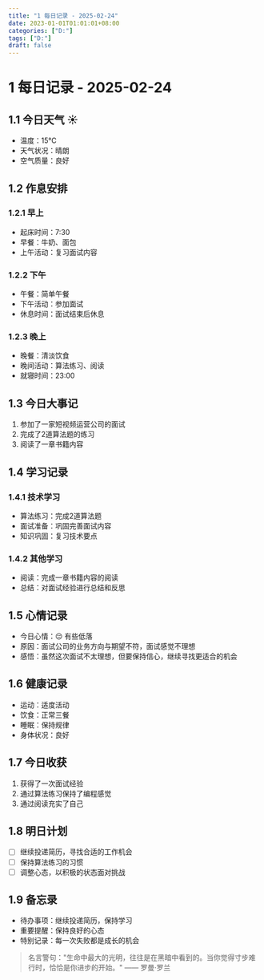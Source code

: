 ```yaml
---
title: "1 每日记录 - 2025-02-24"
date: 2023-01-01T01:01:01+08:00
categories: ["D:"]
tags: ["D:"]
draft: false
---
```

# 1 每日记录 - 2025-02-24

## 1.1 今日天气 ☀️

- 温度：15℃
- 天气状况：晴朗
- 空气质量：良好

## 1.2 作息安排

### 1.2.1 早上

- 起床时间：7:30
- 早餐：牛奶、面包
- 上午活动：复习面试内容

### 1.2.2 下午

- 午餐：简单午餐
- 下午活动：参加面试
- 休息时间：面试结束后休息

### 1.2.3 晚上

- 晚餐：清淡饮食
- 晚间活动：算法练习、阅读
- 就寝时间：23:00

## 1.3 今日大事记

1. 参加了一家短视频运营公司的面试
2. 完成了2道算法题的练习
3. 阅读了一章书籍内容

## 1.4 学习记录

### 1.4.1 技术学习

- 算法练习：完成2道算法题
- 面试准备：巩固完善面试内容
- 知识巩固：复习技术要点

### 1.4.2 其他学习

- 阅读：完成一章书籍内容的阅读
- 总结：对面试经验进行总结和反思

## 1.5 心情记录

- 今日心情：😔 有些低落
- 原因：面试公司的业务方向与期望不符，面试感觉不理想
- 感悟：虽然这次面试不太理想，但要保持信心，继续寻找更适合的机会

## 1.6 健康记录

- 运动：适度活动
- 饮食：正常三餐
- 睡眠：保持规律
- 身体状况：良好

## 1.7 今日收获

1. 获得了一次面试经验
2. 通过算法练习保持了编程感觉
3. 通过阅读充实了自己

## 1.8 明日计划

- [ ] 继续投递简历，寻找合适的工作机会
- [ ] 保持算法练习的习惯
- [ ] 调整心态，以积极的状态面对挑战

## 1.9 备忘录

- 待办事项：继续投递简历，保持学习
- 重要提醒：保持良好的心态
- 特别记录：每一次失败都是成长的机会

> 名言警句："生命中最大的光明，往往是在黑暗中看到的。当你觉得寸步难行时，恰恰是你进步的开始。" —— 罗曼·罗兰

